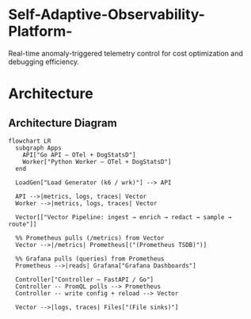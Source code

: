 # Self-Adaptive-Observability-Platform-
Real-time anomaly-triggered telemetry control for cost optimization and debugging efficiency.

# Architecture 

## Architecture Diagram

```mermaid
flowchart LR
  subgraph Apps
    API["Go API — OTel + DogStatsD"]
    Worker["Python Worker — OTel + DogStatsD"]
  end

  LoadGen["Load Generator (k6 / wrk)"] --> API

  API -->|metrics, logs, traces| Vector
  Worker -->|metrics, logs, traces| Vector

  Vector[["Vector Pipeline: ingest → enrich → redact → sample → route"]]

  %% Prometheus pulls (/metrics) from Vector
  Vector -->|/metrics| Prometheus[("(Prometheus TSDB)")]

  %% Grafana pulls (queries) from Prometheus
  Prometheus -->|reads| Grafana["Grafana Dashboards"]

  Controller["Controller — FastAPI / Go"]
  Controller -- PromQL polls --> Prometheus
  Controller -- write config + reload --> Vector

  Vector -->|logs, traces| Files["(File sinks)"]

```

